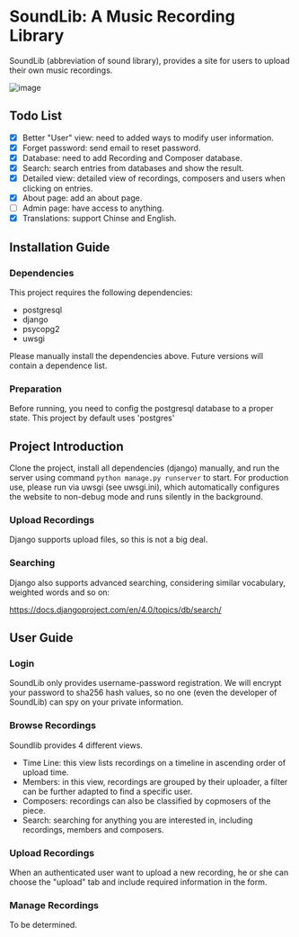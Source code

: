 # SoundLib: A Music Recording Library

SoundLib (abbreviation of sound library), provides a site for users to upload their own music recordings.

![image](https://github.com/totorato/SoundLib/blob/main/Static/screenshot/1.png)

## Todo List

- [x] Better "User" view: need to added ways to modify user information.
- [x] Forget password: send email to reset password.
- [x] Database: need to add Recording and Composer database.
- [x] Search: search entries from databases and show the result.
- [x] Detailed view: detailed view of recordings, composers and users when clicking on entries.
- [x] About page: add an about page.
- [ ] Admin page: have access to anything.
- [x] Translations: support Chinse and English.

## Installation Guide

### Dependencies

This project requires the following dependencies:

- postgresql
- django
- psycopg2
- uwsgi

Please manually install the dependencies above. Future versions will contain a dependence list.

### Preparation

Before running, you need to config the postgresql database to a proper state. This project by default uses 'postgres' 

## Project Introduction

Clone the project, install all dependencies (django) manually, and run the server using command `python manage.py runserver` to start. For production use, please run via uwsgi (see uwsgi.ini), which automatically configures the website to non-debug mode and runs silently in the background.

### Upload Recordings

Django supports upload files, so this is not a big deal.

### Searching

Django also supports advanced searching, considering similar vocabulary, weighted words and so on:

https://docs.djangoproject.com/en/4.0/topics/db/search/

## User Guide

### Login

SoundLib only provides username-password registration. We will encrypt your password to sha256 hash values, so no one (even the developer of SoundLib) can spy on your private information.

### Browse Recordings

Soundlib provides 4 different views.

- Time Line: this view lists recordings on a timeline in ascending order of upload time.
- Members: in this view, recordings are grouped by their uploader, a filter can be further adapted to find a specific user.
- Composers: recordings can also be classified by copmosers of the piece.
- Search: searching for anything you are interested in, including recordings, members and composers.

### Upload Recordings

When an authenticated user want to upload a new recording, he or she can choose the "upload" tab and include required information in the form.

### Manage Recordings

To be determined.